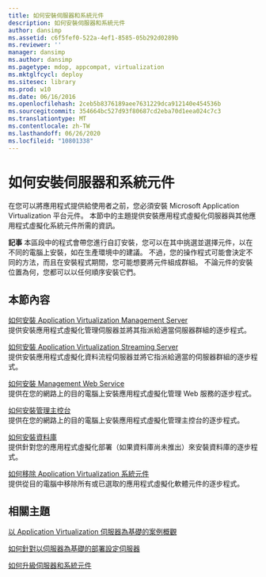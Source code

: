 ```yaml
---
title: 如何安裝伺服器和系統元件
description: 如何安裝伺服器和系統元件
author: dansimp
ms.assetid: c6f5fef0-522a-4ef1-8585-05b292d0289b
ms.reviewer: ''
manager: dansimp
ms.author: dansimp
ms.pagetype: mdop, appcompat, virtualization
ms.mktglfcycl: deploy
ms.sitesec: library
ms.prod: w10
ms.date: 06/16/2016
ms.openlocfilehash: 2ceb5b8376189aee7631229dca912140e454536b
ms.sourcegitcommit: 354664bc527d93f80687cd2eba70d1eea024c7c3
ms.translationtype: MT
ms.contentlocale: zh-TW
ms.lasthandoff: 06/26/2020
ms.locfileid: "10801338"
---
```

# 如何安裝伺服器和系統元件


在您可以將應用程式提供給使用者之前，您必須安裝 Microsoft Application Virtualization 平台元件。 本節中的主題提供安裝應用程式虛擬化伺服器與其他應用程式虛擬化系統元件所需的資訊。

**記事** 本區段中的程式會帶您進行自訂安裝，您可以在其中挑選並選擇元件，以在不同的電腦上安裝，如在生產環境中的建議。 不過，您的操作程式可能會決定不同的方法，而且在安裝程式期間，您可能想要將元件組成群組。 不論元件的安裝位置為何，您都可以以任何順序安裝它們。

 

## 本節內容


<a href="" id="how-to-install-application-virtualization-management-server"></a>[如何安裝 Application Virtualization Management Server](how-to-install-application-virtualization-management-server.md)  
提供安裝應用程式虛擬化管理伺服器並將其指派給適當伺服器群組的逐步程式。

<a href="" id="how-to-install-the-application-virtualization-streaming-server"></a>[如何安裝 Application Virtualization Streaming Server](how-to-install-the-application-virtualization-streaming-server.md)  
提供安裝應用程式虛擬化資料流程伺服器並將它指派給適當的伺服器群組的逐步程式。

<a href="" id="how-to-install-the-management-web-service"></a>[如何安裝 Management Web Service](how-to-install-the-management-web-service.md)  
提供在您的網路上的目的電腦上安裝應用程式虛擬化管理 Web 服務的逐步程式。

<a href="" id="how-to-install-the-management-console"></a>[如何安裝管理主控台](how-to-install-the-management-console.md)  
提供在您的網路上的目的電腦上安裝應用程式虛擬化管理主控台的逐步程式。

<a href="" id="how-to-install-a-database"></a>[如何安裝資料庫](how-to-install-a-database.md)  
提供針對您的應用程式虛擬化部署（如果資料庫尚未推出）來安裝資料庫的逐步程式。

<a href="" id="how-to-remove-the-application-virtualization-system-components"></a>[如何移除 Application Virtualization 系統元件](how-to-remove-the-application-virtualization-system-components.md)  
提供從目的電腦中移除所有或已選取的應用程式虛擬化軟體元件的逐步程式。

## 相關主題


[以 Application Virtualization 伺服器為基礎的案例概觀](application-virtualization-server-based-scenario-overview.md)

[如何針對以伺服器為基礎的部署設定伺服器](how-to-configure-servers-for-server-based-deployment.md)

[如何升級伺服器和系統元件](how-to-upgrade-the-servers-and-system-components.md)

 

 





